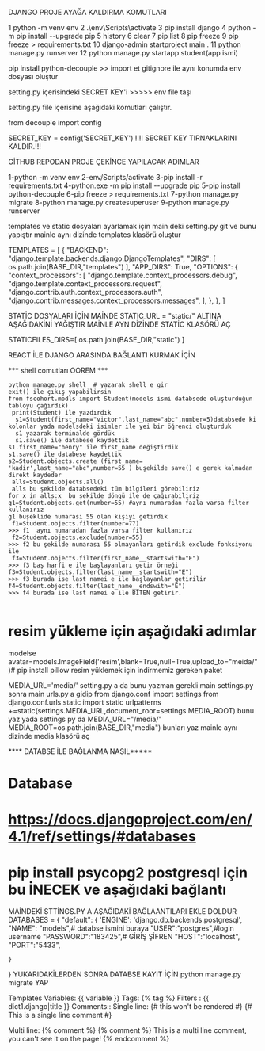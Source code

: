  
 DJANGO PROJE AYAĞA KALDIRMA KOMUTLARI 

 1  python -m venv env
 2  .\env\Scripts\activate
 3  pip install django
 4  python -m pip install --upgrade pip
 5  history
 6  clear
 7  pip list
 8  pip freeze
 9  pip freeze > requirements.txt
 10  django-admin startproject main .
 11  python manage.py runserver
 12 python manage.py startapp student(app ismi) 
 
 pip install python-decouple >> import et
gitignore ile aynı konumda env dosyası oluştur

setting.py içerisindeki SECRET KEY'i >>>>> env file taşı

setting.py file içerisine aşağıdaki komutları çalıştır.

from decouple import config

SECRET_KEY = config('SECRET_KEY')
!!!! SECRET KEY TIRNAKLARINI KALDIR.!!!

 GİTHUB REPODAN PROJE ÇEKİNCE YAPILACAK ADIMLAR

1-python -m venv env
2-env/Scripts/activate
3-pip install -r requirements.txt
4-python.exe -m pip install --upgrade pip
5-pip install python-decouple
6-pip freeze > requirements.txt
7-python manage.py migrate
8-python manage.py createsuperuser
9-python manage.py runserver


 templates ve static dosyaları ayarlamak için main deki 
 setting.py git  ve bunu yapıştır mainle aynı dizinde templates klasörü oluştur 

TEMPLATES = [
    {
        "BACKEND": "django.template.backends.django.DjangoTemplates",
        "DIRS": [ os.path.join(BASE_DIR,"templates") ],
        "APP_DIRS": True,
        "OPTIONS": {
            "context_processors": [
                "django.template.context_processors.debug",
                "django.template.context_processors.request",
                "django.contrib.auth.context_processors.auth",
                "django.contrib.messages.context_processors.messages",
            ],
        },
    },
]


STATİC DOSYALARI İÇİN
 MAİNDE  STATIC_URL = "static/" ALTINA AŞAĞIDAKİNİ YAĞIŞTIR MAİNLE AYN DİZİNDE STATİC KLASÖRÜ AÇ

 STATICFILES_DIRS=[
    os.path.join(BASE_DIR,"static")
]


REACT İLE DJANGO ARASINDA BAĞLANTI KURMAK İÇİN 


*** shell comutları OOREM ***
```
python manage.py shell  # yazarak shell e gir
exit() ile çıkış yapabilirsin
from fscohort.modls import Student(models ismi databsede oluşturduğun tabloyu çağırdık)
 print(Student) ile yazdırdık
  s1=Student(first_name="victor",last_name="abc",number=5)databsede ki kolonlar yada modelsdeki isimler ile yei bir öğrenci oluşturduk
  s1 yazarak terminalde gördük
  s1.save() ile databese kaydettik
s1.first_name="henry" ile first_name değiştirdik
s1.save() ile databese kaydettik
s2=Student.objects.create (first_name= 'kadir',last_name="abc",number=55 ) buşekilde save() e gerek kalmadan direkt kaydeder
 alls=Student.objects.all()
 alls bu şekilde databsedeki tüm bilgileri görebiliriz
for x in alls:x  bu şekilde döngü ile de çağırabiliriz
g1=Student.objects.get(number=55) #aynı numaradan fazla varsa filter kullanırız
g1 buşeklide numarası 55 olan kişiyi getirdik
 f1=Student.objects.filter(number=77)
>>> f1  aynı numaradan fazla varsa filter kullanırız
 f2=Student.objects.exclude(number=55)
>>> f2 bu şekilde numarası 55 olmayanları getirdik exclude fonksiyonu ile
 f3=Student.objects.filter(first_name__startswith="E") 
>>> f3 baş harfi e ile başlayanları getir örneği
f3=Student.objects.filter(last_name__startswith="E")  
>>> f3 burada ise last namei e ile başlayanlar getirilir
f4=Student.objects.filter(last_name__endswith="E")  
>>> f4 burada ise last namei e ile BİTEN getirir.
 

```
# resim yükleme için aşağıdaki adımlar

modelse avatar=models.ImageField('resim',blank=True,null=True,upload_to="meida/")# 
pip install pillow resim yüklemek için indirmemiz gereken paket

MEDIA_URL='media/' setting.py a da bunu yazman gerekli main settings.py
sonra main urls.py a gidip 
from django.conf import settings
from django.conf.urls.static import static
urlpatterns +=static(settings.MEDIA_URL,document_roor=settings.MEDIA_ROOT) bunu yaz
 yada settings py da 
 MEDIA_URL="/media/"
MEDIA_ROOT=os.path.join(BASE_DIR,"media") bunları yaz mainle aynı dizinde media klasörü aç



**** DATABSE İLE BAĞLANMA NASIL*****
# Database
# https://docs.djangoproject.com/en/4.1/ref/settings/#databases
#  pip install psycopg2  postgresql için bu İNECEK ve aşağıdaki bağlantı
 MAİNDEKİ STTİNGS.PY A AŞAĞIDAKİ BAĞLAANTILARI EKLE DOLDUR
DATABASES = {
    "default": {
       'ENGINE': 'django.db.backends.postgresql',
        "NAME": "models",# databse ismini buraya
        "USER":"postgres",#login username
        "PASSWORD":"183425",# GİRİŞ ŞİFREN
        "HOST":"localhost",
        "PORT":"5433",
        
    }
}
YUKARIDAKİLERDEN SONRA DATABSE KAYIT İÇİN python manage.py migrate YAP


Templates
Variables: {{ variable }}
Tags: {% tag %}
Filters : {{ dict1.django|title }}
Comments:: Single line: {# this won't be rendered #}
{# This is a single line comment #}

Multi line: {% comment %}
{% comment %} This is a multi line comment, you can't see it on the page! {% endcomment %}











